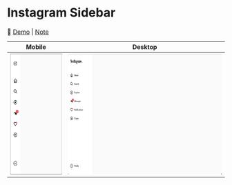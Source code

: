 # Instagram Sidebar

🔗 [Demo](https://kris-lu-dev.github.io/ASMR-Web-Design-to-HTML-Exercises/09-Instagram-Sidebar) \| [Note]()

| Mobile                                          | Desktop                                  |
| ----------------------------------------------- | ---------------------------------------- |
| <img src="Screenshot-mobile.png" height="280"/> | <img src="Screenshot.png" height="280"/> |
